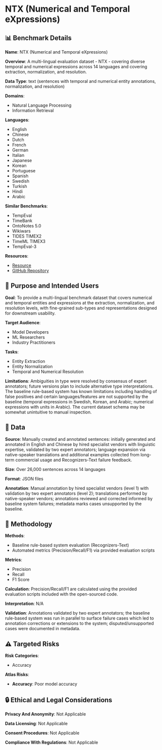 # NTX (Numerical and Temporal eXpressions)

## 📊 Benchmark Details

**Name**: NTX (Numerical and Temporal eXpressions)

**Overview**: A multi-lingual evaluation dataset - NTX - covering diverse temporal and numerical expressions across 14 languages and covering extraction, normalization, and resolution.

**Data Type**: text (sentences with temporal and numerical entity annotations, normalization, and resolution)

**Domains**:
- Natural Language Processing
- Information Retrieval

**Languages**:
- English
- Chinese
- Dutch
- French
- German
- Italian
- Japanese
- Korean
- Portuguese
- Spanish
- Swedish
- Turkish
- Hindi
- Arabic

**Similar Benchmarks**:
- TempEval
- TimeBank
- OntoNotes 5.0
- Wikiwars
- TIDES TIMEX2
- TimeML TIMEX3
- TempEval-3

**Resources**:
- [Resource](https://aka.ms/NTX)
- [GitHub Repository](https://github.com/microsoft/Recognizers-Text)

## 🎯 Purpose and Intended Users

**Goal**: To provide a multi-lingual benchmark dataset that covers numerical and temporal entities and expressions at the extraction, normalization, and resolution levels, with fine-grained sub-types and representations designed for downstream usability.

**Target Audience**:
- Model Developers
- ML Researchers
- Industry Practitioners

**Tasks**:
- Entity Extraction
- Entity Normalization
- Temporal and Numerical Resolution

**Limitations**: Ambiguities in type were resolved by consensus of expert annotators; future versions plan to include alternative type interpretations. The baseline rule-based system has known limitations including handling of false positives and certain languages/features are not supported by the baseline (temporal expressions in Swedish, Korean, and Arabic; numerical expressions with units in Arabic). The current dataset schema may be somewhat unintuitive to manual inspection.

## 💾 Data

**Source**: Manually created and annotated sentences: initially generated and annotated in English and Chinese by hired specialist vendors with linguistic expertise, validated by two expert annotators; language expansion via native-speaker translations and additional examples collected from long-term commercial usage and Recognizers-Text failure feedback.

**Size**: Over 26,000 sentences across 14 languages

**Format**: JSON files

**Annotation**: Manual annotation by hired specialist vendors (level 1) with validation by two expert annotators (level 2); translations performed by native-speaker vendors; annotations reviewed and corrected informed by baseline system failures; metadata marks cases unsupported by the baseline.

## 🔬 Methodology

**Methods**:
- Baseline rule-based system evaluation (Recognizers-Text)
- Automated metrics (Precision/Recall/F1) via provided evaluation scripts

**Metrics**:
- Precision
- Recall
- F1 Score

**Calculation**: Precision/Recall/F1 are calculated using the provided evaluation scripts included with the open-sourced code.

**Interpretation**: N/A

**Validation**: Annotations validated by two expert annotators; the baseline rule-based system was run in parallel to surface failure cases which led to annotation corrections or extensions to the system; disputed/unsupported cases were documented in metadata.

## ⚠️ Targeted Risks

**Risk Categories**:
- Accuracy

**Atlas Risks**:
- **Accuracy**: Poor model accuracy

## 🔒 Ethical and Legal Considerations

**Privacy And Anonymity**: Not Applicable

**Data Licensing**: Not Applicable

**Consent Procedures**: Not Applicable

**Compliance With Regulations**: Not Applicable
